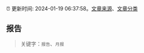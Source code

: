 :alarm_clock: 更新时间: 2024-01-19 06:37:58。[文章来源](/README.md)、[文章分类](/TAGS.md)

## 报告


> 关键字：`报告`、`月报`



